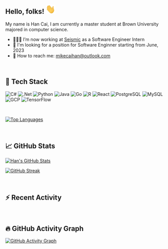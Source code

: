 ## Hello, folks! <img src="https://github.com/HanCai98/HanCai98/blob/main/wave.gif" width="30px" height="30px" />

My name is Han Cai, I am currently a master student at Brown University majored in computer science. 

- 👨🏻‍💻 I’m now working at [Seismic](https://github.com/seismic) as a Software Engineer Intern
- 🔭 I'm looking for a position for Software Enginner starting from June, 2023
- 📧 How to reach me: mikecaihan@outlook.com

<br/>

## 🔧 Tech Stack
![C#](https://img.shields.io/badge/C%23-239120?style=for-the-badge&logo=c-sharp&logoColor=white)
![.Net](https://img.shields.io/badge/.NET-5C2D91?style=for-the-badge&logo=.net&logoColor=white)
![Python](https://img.shields.io/badge/Python-3776AB?style=for-the-badge&logo=python&logoColor=white)
![Java](https://img.shields.io/badge/Java-ED8B00?style=for-the-badge&logo=java&logoColor=white)
![Go](https://img.shields.io/badge/Go-00ADD8?style=for-the-badge&logo=go&logoColor=white)
![R](https://img.shields.io/badge/R-276DC3?style=for-the-badge&logo=r&logoColor=white)
![React](https://img.shields.io/badge/React-20232A?style=for-the-badge&logo=react&logoColor=61DAFB)
![PostgreSQL](https://img.shields.io/badge/PostgreSQL-316192?style=for-the-badge&logo=postgresql&logoColor=white)
![MySQL](https://img.shields.io/badge/MySQL-005C84?style=for-the-badge&logo=mysql&logoColor=white)
![GCP](https://img.shields.io/badge/Google_Cloud-4285F4?style=for-the-badge&logo=google-cloud&logoColor=white)
![TensorFlow](https://img.shields.io/badge/TensorFlow-FF6F00?style=for-the-badge&logo=tensorflow&logoColor=white)

<br/>

[![Top Languages](https://github-readme-stats.vercel.app/api/top-langs/?username=HanCai98&layout=compact)](https://github.com/HanCai98)

<br/>

## &#x1f4c8; GitHub Stats

[![Han's GitHub Stats](https://github-readme-stats.vercel.app/api?username=HanCai98&count_private=true&show_icons=true&include_all_commits=true&theme=tokyonight&hide_border=true)](https://github.com/HanCai98)

[![GitHub Streak](https://github-readme-streak-stats.herokuapp.com?user=HanCai98&theme=tokyonight&hide_border=true)](https://github.com/HanCai98)

<br/>

## :zap: Recent Activity

<!--START_SECTION:activity-->

<br/>

## 🔥 GitHub Activity Graph

[![GitHub Activity Graph](https://activity-graph.herokuapp.com/graph?username=HanCai98&theme=dracula&hide_border=true)](https://github.com/HanCai98)

